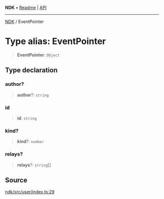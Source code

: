 **NDK** • [Readme](../README.md) \| [API](../globals.md)

***

[NDK](../README.md) / EventPointer

# Type alias: EventPointer

> **EventPointer**: `Object`

## Type declaration

### author?

> **author**?: `string`

### id

> **id**: `string`

### kind?

> **kind**?: `number`

### relays?

> **relays**?: `string`[]

## Source

[ndk/src/user/index.ts:29](https://github.com/nostr-dev-kit/ndk/blob/d04eef3/ndk/src/user/index.ts#L29)
